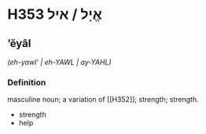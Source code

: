 # H353 אֱיָל / איל

## ʼĕyâl

_(eh-yawl' | eh-YAWL | ay-YAHL)_

### Definition

masculine noun; a variation of [[H352]]; strength; strength.

- strength
- help
